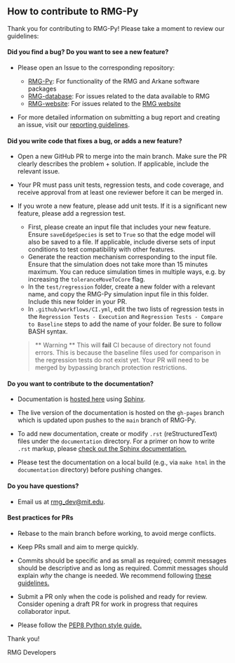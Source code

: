 ## How to contribute to RMG-Py

Thank you for contributing to RMG-Py! Please take a moment to review our guidelines:

#### **Did you find a bug? Do you want to see a new feature?**

* Please open an Issue to the corresponding repository:
    * [RMG-Py](https://github.com/ReactionMechanismGenerator/RMG-Py/issues): For functionality of the RMG and Arkane software packages
    * [RMG-database](https://github.com/ReactionMechanismGenerator/RMG-database/issues): For issues related to the data available to RMG
    * [RMG-website](https://github.com/ReactionMechanismGenerator/RMG-website/issues): For issues related to the [RMG website](https://rmg.mit.edu)

* For more detailed information on submitting a bug report and creating an issue, visit our [reporting guidelines](https://example.com).

#### **Did you write code that fixes a bug, or adds a new feature?**

* Open a new GitHub PR to merge into the main branch. Make sure the PR clearly describes the problem + solution. If applicable, include the relevant issue.

* Your PR must pass unit tests, regression tests, and code coverage, and receive approval from at least one reviewer before it can be merged in.

* If you wrote a new feature, please add unit tests. If it is a significant new feature, please add a regression test.
    * First, please create an input file that includes your new feature. Ensure `saveEdgeSpecies` is set to `True` so that the edge model will also be saved to a file. If applicable, include diverse sets of input conditions to test compatibility with other features.
    * Generate the reaction mechanism corresponding to the input file. Ensure that the simulation does not take more than 15 minutes maximum. You can reduce simulation times in multiple ways, e.g. by increasing the `toleranceMoveToCore` flag.
    * In the `test/regression` folder, create a new folder with a relevant name, and copy the RMG-Py simulation input file in this folder. Include this new folder in your PR.
    * In `.github/workflows/CI.yml`, edit the two lists of regression tests in the `Regression Tests - Execution` and `Regression Tests - Compare to Baseline` steps to add the name of your folder. Be sure to follow BASH syntax.

    > ** Warning **
    > This will __fail__ CI because of directory not found errors. This is because the baseline files used for comparison in the regression tests do not exist yet. Your PR will need to be merged by bypassing branch protection restrictions.


#### **Do you want to contribute to the documentation?**

* Documentation is [hosted here](http://reactionmechanismgenerator.github.io/RMG-Py/) using [Sphinx](https://www.sphinx-doc.org/en/master/). 

* The live version of the documentation is hosted on the `gh-pages` branch which is updated upon pushes to the `main` branch of RMG-Py.

* To add new documentation, create or modify `.rst` (reStructuredText) files under the `documentation` directory. For a primer on how to write `.rst` markup, please [check out the Sphinx documentation.](https://www.sphinx-doc.org/en/master/usage/restructuredtext/basics.html)

* Please test the documentation on a local build (e.g., via `make html` in the `documentation` directory) before pushing changes.

#### **Do you have questions?**

* Email us at rmg_dev@mit.edu.

####  **Best practices for PRs**

* Rebase to the main branch before working, to avoid merge conflicts.

* Keep PRs small and aim to merge quickly.

* Commits should be specific and as small as required; commit messages should be descriptive and as long as required. Commit messages should explain *why* the change is needed. We recommend following [these guidelines.](https://wiki.openstack.org/wiki/GitCommitMessages) 

* Submit a PR only when the code is polished and ready for review. Consider opening a draft PR for work in progress that requires collaborator input.

* Please follow the [PEP8 Python style guide.](https://peps.python.org/pep-0008/)

Thank you!

RMG Developers